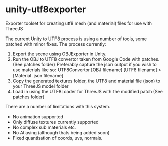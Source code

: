 # unity-utf8exporter
Exporter toolset for creating utf8 mesh (and material) files for use with ThreeJS

The current Unity to UTF8 process is using a number of tools, some patched with minor fixes.
The process currently:
1. Export the scene using OBJExporter in Unity.
2. Run the OBJ to UTF8 convertor taken from Google Code with patches. (See patches folder)
   Preferably capture the json output if you wish to use materials like so:
   UTF8Convertor [OBJ filename] [UTF8 filename] > [Material .json filename]
3. Copy the generated textures folder, the UTF8 and material file (json) to your ThreeJS model folder
4. Load in using the UTF8Loader for ThreeJS with the modified patch (See patches folder)

There are a number of limitations with this system. 
- No animation supported
- Only diffuse textures currently supported
- No complex sub materials etc.
- No Atlasing (although thats being added soon)
- Fixed quantisation of coords, uvs, normals.
